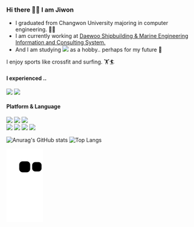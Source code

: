 ### Hi there 🖐🏻 I am Jiwon 
- I graduated from Changwon University majoring in computer engineering. 👩‍💻  
- I am currently working at <a href="https://www.dsme.co.kr/pub/main/index.do">Daewoo Shipbuilding & Marine Engineering Information and Consulting System.</a>  
- And I am studying <img src="https://img.shields.io/badge/Flutter-02569B?style=flat-square&logo=Flutter&logoColor=white"/> as a hobby.. perhaps for my future 🤔

I enjoy sports like crossfit and surfing. 🏋‍🏄  

#### I experienced ..
<img src="https://img.shields.io/badge/42Seoul-000000?style=flat-square&logo=42&logoColor=white"/> <img src="https://img.shields.io/badge/SSAFY-22b0ea?style=flat-square&logoColor=white"/>

#### Platform & Language
<img src="https://img.shields.io/badge/Android-3DDC84?style=flat-square&logo=Android&logoColor=white"/> <img src="https://img.shields.io/badge/Flutter-02569B?style=flat-square&logo=Flutter&logoColor=white"/> <img src="https://img.shields.io/badge/Spring-6DB33F?style=flat-square&logo=Spring&logoColor=white"/>  
<img src="https://img.shields.io/badge/JAVA-5382a1?style=flat-square&logoColor=white"/> <img src="https://img.shields.io/badge/Dart-0175C2?style=flat-square&logo=Dart&logoColor=white"/> <img src="https://img.shields.io/badge/Kotlin-7F52FF?style=flat-square&logo=Kotlin&logoColor=white"/> <img src="https://img.shields.io/badge/Python-3776AB?style=flat-square&logo=Python&logoColor=white"/>

![Anurag's GitHub stats](https://github-readme-stats.vercel.app/api?username=HWNAGJIWON&show_icons=true&theme=radical) ![Top Langs](https://github-readme-stats.vercel.app/api/top-langs/?username=HWNAGJIWON&layout=compact&theme=tokyonight) 

![snake gif](https://github.com/HWNAGJIWON/HWNAGJIWON/blob/output/github-contribution-grid-snake.svg)

